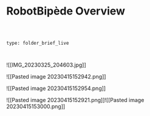 

# RobotBipède Overview

 

```ccard

type: folder_brief_live

```

 

![[IMG_20230325_204603.jpg]]







![[Pasted image 20230415152942.png]]

![[Pasted image 20230415152954.png]]

![[Pasted image 20230415152921.png]]![[Pasted image 20230415153000.png]]